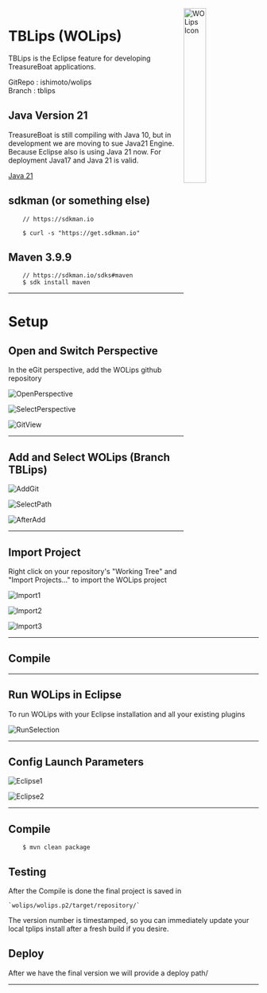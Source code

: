 <img src="https://wiki.wocommunity.org/xwiki/bin/download/WOL/Home/WebHome/icon_256x256.png" alt="WOLips Icon" width="30%" style="float: right;"/>

# TBLips (WOLips)

TBLips is the Eclipse feature for developing TreasureBoat applications.


GitRepo : ishimoto/wolips  
Branch	: tblips

## Java Version 21

TreasureBoat is still compiling with Java 10, but in development we are moving to sue Java21 Engine.
Because Eclipse also is using Java 21 now. For deployment Java17 and Java 21 is valid.

[Java 21](https://www.azul.com/downloads/?version=java-21-lts&os=macos&package=jdk#zulu)

## sdkman (or something else)

```
	// https://sdkman.io
	
	$ curl -s "https://get.sdkman.io"
```

## Maven 3.9.9

```
	// https://sdkman.io/sdks#maven	
	$ sdk install maven
```

---

# Setup


## Open and Switch Perspective

In the eGit perspective, add the WOLips github repository

![OpenPerspective](https://raw.githubusercontent.com/ishimoto/wolips/refs/heads/tblips/images/EAFA6801-B223-46D6-9B91-86FEE08AA9C2.png)

![SelectPerspective](https://raw.githubusercontent.com/ishimoto/wolips/refs/heads/tblips/images/BD2175A2-E931-4688-AC59-3D001B79CC62.png)

![GitView](https://raw.githubusercontent.com/ishimoto/wolips/refs/heads/tblips/images/9CFE9B0B-97B7-4BA5-8C51-0C7D7C547453.png)

---

## Add and Select WOLips (Branch TBLips)

![AddGit](https://raw.githubusercontent.com/ishimoto/wolips/refs/heads/tblips/images/06FCF121-12F4-4388-8966-A57BD0D44509.png)

![SelectPath](https://raw.githubusercontent.com/ishimoto/wolips/refs/heads/tblips/images/220754AD-5FFB-4393-9DCA-E29B3C79AB59.png)

![AfterAdd](https://raw.githubusercontent.com/ishimoto/wolips/refs/heads/tblips/images/46579D54-7C1E-4AE7-94E6-BAC664AD9BD0.png)

---

## Import Project

Right click on your repository's "Working Tree" and "Import Projects..." to import the WOLips project

![Import1](https://raw.githubusercontent.com/ishimoto/wolips/refs/heads/tblips/images/773E319A-5539-4082-AB1D-D1A53FA97DE5.png)

![Import2](https://raw.githubusercontent.com/ishimoto/wolips/refs/heads/tblips/images/F54B0AE4-6F6A-4293-9DDA-96ADBCF4298D.png)

![Import3](https://raw.githubusercontent.com/ishimoto/wolips/refs/heads/tblips/images/17107AF7-23E2-49BB-A6E9-A21AE8F795CD.png)

---

## Compile


---

## Run WOLips in Eclipse

To run WOLips with your Eclipse installation and all your existing plugins

![RunSelection](https://raw.githubusercontent.com/ishimoto/wolips/refs/heads/tblips/images/B1D38CA8-7097-4749-87B0-9C46BECA5E29.png)

---

## Config Launch Parameters

![Eclipse1](https://raw.githubusercontent.com/ishimoto/wolips/refs/heads/tblips/images/471050CA-96DD-4782-AE5A-3A3D6E147BBB.png)

![Eclipse2](https://raw.githubusercontent.com/ishimoto/wolips/refs/heads/tblips/images/C173AAD6-05C0-4D9D-BB52-0243C98B6748.png)

---



## Compile

```
	$ mvn clean package
```

## Testing

After the Compile is done the final project is saved in 

	`wolips/wolips.p2/target/repository/`
	
The version number is timestamped, so you can immediately update your local tplips install after a fresh build if you desire.	


## Deploy

After we have the final version we will provide a deploy path/


---
